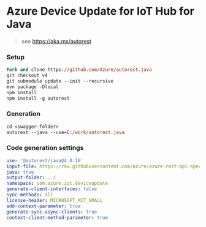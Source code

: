 # Azure Device Update for IoT Hub for Java

> see https://aka.ms/autorest

### Setup
```ps
Fork and clone https://github.com/Azure/autorest.java 
git checkout v4
git submodule update --init --recursive
mvn package -Dlocal
npm install
npm install -g autorest
```

### Generation
```ps
cd <swagger-folder>
autorest --java --use=C:/work/autorest.java
```

### Code generation settings
``` yaml
use: '@autorest/java@4.0.16'
input-file: https://raw.githubusercontent.com/Azure/azure-rest-api-specs/master/specification/deviceupdate/data-plane/Microsoft.DeviceUpdate/preview/2020-09-01/deviceupdate.json
java: true
output-folder: ../
namespace: com.azure.iot.deviceupdate
generate-client-interfaces: false
sync-methods: all
license-header: MICROSOFT_MIT_SMALL
add-context-parameter: true
generate-sync-async-clients: true
context-client-method-parameter: true
```